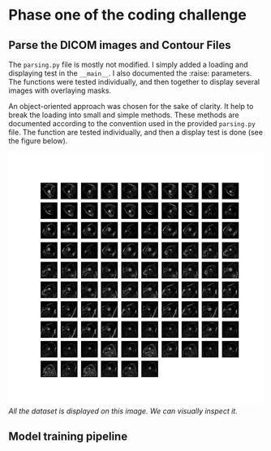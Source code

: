# Phase one of the coding challenge

## Parse the DICOM images and Contour Files

The `parsing.py` file is mostly not modified. I simply added a loading and displaying test in the `__main__`. I also documented the :raise: parameters.
The functions were tested individually, and then together to display several images with overlaying masks.

An object-oriented approach was chosen for the sake of clarity. It help to break the loading into small and simple methods. 
These methods are documented according to the convention used in the provided `parsing.py` file.
The function are tested individually, and then a display test is done (see the figure below).

![Display of the iamges and masks](/figures/dataset_visu.png)
*All the dataset is displayed on this image. We can visually inspect it.*

## Model training pipeline


